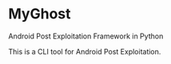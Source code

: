# MyGhost
Android Post Exploitation Framework in Python

This is a CLI tool for Android Post Exploitation.
